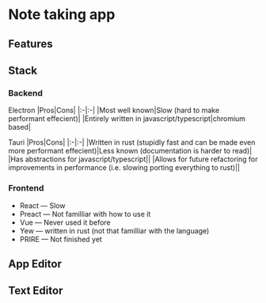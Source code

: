 # Note taking app

## Features


## Stack

### Backend

Electron
|Pros|Cons|
|:-|:-|
|Most well known|Slow (hard to make performant effecient)|
|Entirely written in javascript/typescript|chromium based|

Tauri
|Pros|Cons|
|:-|:-|
|Written in rust (stupidly fast and can be made even more performant effecient)|Less known (documentation is harder to read)|
|Has abstractions for javascript/typescript||
|Allows for future refactoring for improvements in performance (i.e. slowing porting everything to rust)||

### Frontend

- React   — Slow
- Preact  — Not familliar with how to use it
- Vue     — Never used it before
- Yew     — written in rust (not that familliar with the language)
- PRIRE   — Not finished yet

## App Editor

## Text Editor
